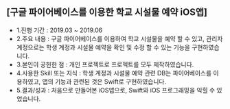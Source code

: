 ## [구글 파이어베이스를 이용한 학교 시설물 예약 iOS앱]

- 1.진행 기간 : 2019.03 ~ 2019.06
- 2.주요 내용 : 구글 파이어베이스를 이용하여 학교 시설물을 예약 할 수 있고, 관리자 계정으로는 학생 계정과 시설물 예약을 확인 및 수정 할 수 있는 기능을 구현하였습니다.
- 3.본인이 공헌한 점 : 개인 프로젝트로 프로젝트를 모두 제작하였습니다.
- 4.사용한 Skill 또는 지식 : 학생 계정과 시설물 예약 관련 DB는 파이어베이스를 이용하였고, 앱의 기능과 관련된 것은 Swift로 구현하였습니다.
- 5.결과/성과 : 처음으로 만들어본 iOS앱으로, Swift와 iOS 프로그래밍을 익힐 수 있었습니다.
